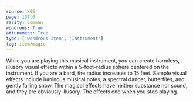 ```yaml
---
source: XGE
page: 137.0
rarity: common
wondrous: True
attunement: True
type: ['wondrous item', 'Instrument']
tag: item/magic
---
```


While you are playing this musical instrument, you can create harmless, illusory visual effects within a 5-foot-radius sphere centered on the instrument. If you are a bard, the radius increases to 15 feet. Sample visual effects include luminous musical notes, a spectral dancer, butterflies, and gently falling snow. The magical effects have neither substance nor sound, and they are obviously illusory. The effects end when you stop playing.


